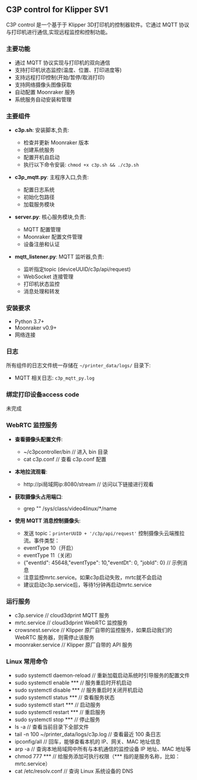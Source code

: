 ## C3P control for Klipper SV1
C3P control 是一个基于于 Klipper 3D打印机的控制器软件。它通过 MQTT 协议与打印机进行通信,实现远程监控和控制功能。


### 主要功能

- 通过 MQTT 协议实现与打印机的双向通信
- 支持打印机状态监控(温度、位置、打印进度等)
- 支持远程打印控制(开始/暂停/取消打印)
- 支持网络摄像头图像获取
- 自动配置 Moonraker 服务
- 系统服务自动安装和管理


### 主要组件

- **c3p.sh**: 安装脚本,负责:
  - 检查并更新 Moonraker 版本
  - 创建系统服务
  - 配置开机自启动
  - 执行以下命令安装: `chmod +x c3p.sh && ./c3p.sh`
  
- **c3p_mqtt.py**: 主程序入口,负责:
  - 配置日志系统
  - 初始化包路径
  - 加载服务模块

- **server.py**: 核心服务模块,负责:
  - MQTT 配置管理
  - Moonraker 配置文件管理
  - 设备注册和认证

- **mqtt_listener.py**: MQTT 监听器,负责:
  - 监听指定topic (deviceUUID/c3p/api/request)
  - WebSocket 连接管理
  - 打印机状态监控
  - 消息处理和转发


### 安装要求

- Python 3.7+
- Moonraker v0.9+
- 网络连接



### 日志

所有组件的日志文件统一存储在 `~/printer_data/logs/` 目录下:
- MQTT 相关日志: `c3p_mqtt_py.log`


### 绑定打印设备access code ###
未完成


### WebRTC 监控服务 ###
  - **查看摄像头配置文件**: 
    - ~/c3pcontroller/bin // 进入 bin 目录
    - cat c3p.conf // 查看 c3p.conf 配置

  - **本地拉流观看**:
    - http://pi局域网ip:8080/stream // 访问以下链接进行观看

  - **获取摄像头占用端口**:
    - grep "" /sys/class/video4linux/*/name

  - **使用 MQTT 消息控制摄像头**:
    - 发送 topic：`printerUUID + '/c3p/api/request'` 控制摄像头云端推拉流。事件类型：
    - eventType 10（开启）
    - eventType 11（关闭）
    - {"eventId": 45648,"eventType": 10,"eventDt": 0, "jobId": 0}  // 示例消息
    - 注意监控mrtc.service。如果c3p启动失败，mrtc就不会启动
    - 建议启动c3p.service后，等待1分钟再启动mrtc.service


### 运行服务 ###
  - c3p.service  // cloud3dprint MQTT 服务
  - mrtc.service // cloud3dprint WebRTC 监控服务
  - crowsnest.service   // Klipper 原厂自带的监控服务，如果启动我们的 WebRTC 服务器，则需停止该服务
  - moonraker.service   // Klipper 原厂自带的 API 服务


### Linux 常用命令 ###
  - sudo systemctl daemon-reload  // 重新加载启动系统时引导服务的配置文件
  - sudo systemctl enable *** 	// 服务重启时开机启动
  - sudo systemctl disable ***	// 服务重启时关闭开机启动
  - sudo systemctl status ***	// 查看服务状态
  - sudo systemctl start ***	// 启动服务
  - sudo systemctl restart ***	// 重启服务
  - sudo systemctl stop ***		// 停止服务
  - ls -a  // 查看当前目录下全部文件
  - tail -n 100 ~/printer_data/logs/c3p.log  // 查看最近 100 条日志
  - ipconfig/all  // 回车，能够查看本机的 IP、网关、MAC 地址信息
  - arp -a  // 查询本地局域网中所有与本机通信的监控设备 IP 地址、MAC 地址等
  - chmod 777 ***  // 给服务添加可执行权限（*** 指的是服务名称，比如：mrtc.service）
  - cat /etc/resolv.conf  // 查询 Linux 系统设备的 DNS



